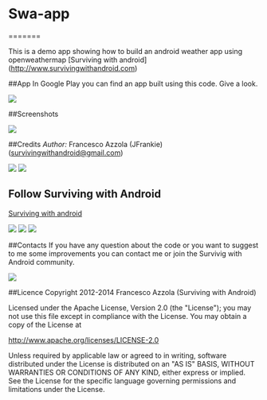 # Swa-app
=======


This is a demo app showing how to build an android weather app using openweathermap [Surviving with android] (http://www.survivingwithandroid.com)

##App
In Google Play you can find an app built using this code. Give a look.

[![](http://www.android.com/images/brand/android_app_on_play_logo_small.png)](https://play.google.com/store/apps/details?id=com.survivingwithandroid.weatherapp)

##Screenshots

![](https://raw.github.com/survivingwithandroid/Swa-app/master/images/android_weather_app.png)

##Credits 
*Author:* Francesco Azzola (JFrankie) ([survivingwithandroid@gmail.com](mailto:survivingwithandroid@gmail.com))

[![](http://4.bp.blogspot.com/-Bfh2unbdc84/UcGqVJKdMwI/AAAAAAAAAOc/W4kGiTU-fYk/s1600/google_plus_58.png)](http://www.google.com/+FrancescoAzzola)  [![](http://3.bp.blogspot.com/-_JSQStno9N8/UcGWEW7V9AI/AAAAAAAAAOM/_qFVUjIaySg/s1600/linkedin.png)](http://it.linkedin.com/in/francescoazzola)

## Follow Surviving with Android
[Surviving with android](http://www.survivingwithandroid.com)

[![](http://4.bp.blogspot.com/-rv-qkRRWuEs/UbhpKi2IBrI/AAAAAAAAANI/HZPsxPQ2amk/s1600/google_plus.png)](http://www.google.com/+Survivingwithandroid) [![](http://3.bp.blogspot.com/-uoKWkNQ6yFk/Ubhp7EoxhMI/AAAAAAAAANY/7jeuD2uOKV8/s1600/twitter.png)](https://twitter.com/survivingwithan) [![](http://2.bp.blogspot.com/-VKiajIE8QrQ/UhtxLts5USI/AAAAAAAAAPQ/3Xvn0e50PE0/s1600/facebook.png)](https://www.facebook.com/survivingwithan)


##Contacts
If you have any question about the code or you want to suggest to me some improvements you can contact me or join the Survivig with Android community.

[![](http://4.bp.blogspot.com/-rv-qkRRWuEs/UbhpKi2IBrI/AAAAAAAAANI/HZPsxPQ2amk/s1600/google_plus.png)](https://plus.google.com/communities/102586626917632222599)

##Licence
Copyright 2012-2014 Francesco Azzola (Surviving with Android)

Licensed under the Apache License, Version 2.0 (the "License");
you may not use this file except in compliance with the License.
You may obtain a copy of the License at

   http://www.apache.org/licenses/LICENSE-2.0

Unless required by applicable law or agreed to in writing, software
distributed under the License is distributed on an "AS IS" BASIS,
WITHOUT WARRANTIES OR CONDITIONS OF ANY KIND, either express or implied.
See the License for the specific language governing permissions and
limitations under the License.
